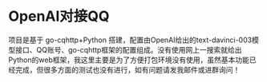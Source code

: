 <h1>OpenAI对接QQ</h1>
项目是基于 go-cqhttp+Python 搭建，配置由OpenAI给出的text-davinci-003模型接口、QQ账号、go-cqhttp框架的配置组成。没有使用网上一搜索就给出Python的web框架，我这里主要是为了方便打包环境没有使用，虽然基本功能已经完成，但很多方面的测试也没有进行，如有问题请发我邮件或进群询问！
